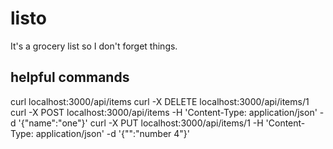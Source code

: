 # listo
It's a grocery list so I don't forget things.


## helpful commands 
curl localhost:3000/api/items
curl -X DELETE localhost:3000/api/items/1
curl -X POST localhost:3000/api/items -H 'Content-Type: application/json' -d '{"name":"one"}'
curl -X PUT localhost:3000/api/items/1 -H 'Content-Type: application/json' -d '{"":"number 4"}'
